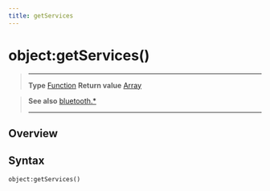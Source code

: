 ```yaml
---
title: getServices
---
```

# object:getServices()

> --------------------- ------------------------------------------------------------------------------------------
> __Type__              [Function](https://docs.coronalabs.com/api/type/Function.html)
> __Return value__      [Array](https://docs.coronalabs.com/api/type/Array.html)


> __See also__          [bluetooth.*](/plugin/bluetooth/)
> --------------------- ------------------------------------------------------------------------------------------

## Overview

## Syntax

	object:getServices()